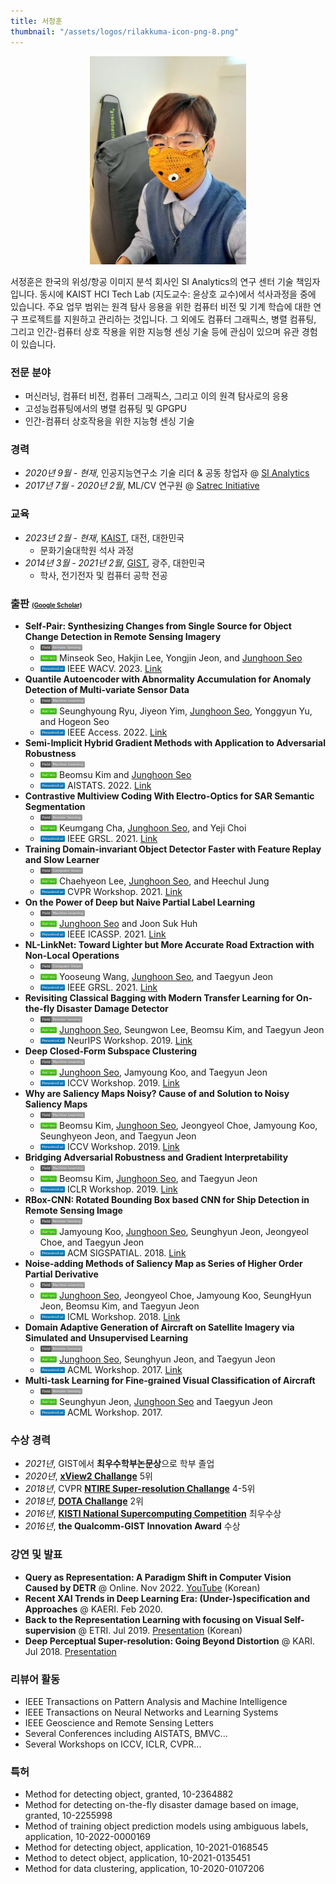 ```yaml
---
title: 서정훈
thumbnail: "/assets/logos/rilakkuma-icon-png-8.png"
---
```


<div style="text-align: center"><img src="/assets/YN2n7fI_.jpg" width="250" /></div>

서정훈은 한국의 위성/항공 이미지 분석 회사인 SI Analytics의 연구 센터 기술 책임자입니다.
동시에 KAIST HCI Tech Lab (지도교수: 윤상호 교수)에서 석사과정을 중에 있습니다.
주요 업무 범위는 원격 탐사 응용을 위한 컴퓨터 비전 및 기계 학습에 대한 연구 프로젝트를 지원하고 관리하는 것입니다.
그 외에도 컴퓨터 그래픽스, 병렬 컴퓨팅, 그리고 인간-컴퓨터 상호 작용을 위한 지능형 센싱 기술 등에 관심이 있으며 유관 경험이 있습니다.

### 전문 분야
* 머신러닝, 컴퓨터 비전, 컴퓨터 그래픽스, 그리고 이의 원격 탐사로의 응용
* 고성능컴퓨팅에서의 병렬 컴퓨팅 및 GPGPU
* 인간-컴퓨터 상호작용을 위한 지능형 센싱 기술

### 경력
* *2020년 9월 - 현재*, 인공지능연구소 기술 리더 & 공동 창업자 @ [SI Analytics](https://www.si-analytics.ai/eng)
* *2017년 7월 - 2020년 2월*, ML/CV 연구원 @ [Satrec Initiative](https://www.satreci.com/)

### 교육
* *2023년 2월 - 현재*, [KAIST](https://www.kaist.ac.kr/en/), 대전, 대한민국
  * 문화기술대학원 석사 과정
* *2014년 3월 - 2021년 2월*, [GIST](https://www.gist.ac.kr/en/main.html), 광주, 대한민국
  * 학사, 전기전자 및 컴퓨터 공학 전공

### 출판 <span style="font-size:0.6em;">[(Google Scholar)](https://scholar.google.com/citations?user=9KBQk-YAAAAJ&hl=en)</span>
* **Self-Pair: Synthesizing Changes from Single Source for Object Change Detection in Remote Sensing Imagery**
  - <img height="10" src="/assets/Field-Remote Sensing-lightgrey.svg">
  - <img height="10" src="/assets/-Authors-brightgreen.svg"> Minseok Seo, Hakjin Lee, Yongjin Jeon, and <U>Junghoon Seo</U>
  - <img height="10" src="/assets/-Presented%20at-blue.svg"> IEEE WACV. 2023. [Link](https://openaccess.thecvf.com/content/WACV2023/html/Seo_Self-Pair_Synthesizing_Changes_From_Single_Source_for_Object_Change_Detection_WACV_2023_paper.html)
* **Quantile Autoencoder with Abnormality Accumulation for Anomaly Detection of Multi-variate Sensor Data**
  - <img height="10" src="/assets/Field-Machine Learning-lightgrey.svg"> 
  - <img height="10" src="/assets/-Authors-brightgreen.svg"> Seunghyoung Ryu, Jiyeon Yim, <U>Junghoon Seo</U>, Yonggyun Yu, and Hogeon Seo
  - <img height="10" src="/assets/-Presented%20at-blue.svg"> IEEE Access. 2022. [Link](https://ieeexplore.ieee.org/abstract/document/9810961/)
* **Semi-Implicit Hybrid Gradient Methods with Application to Adversarial Robustness**
  - <img height="10" src="/assets/Field-Machine Learning-lightgrey.svg">  
  - <img height="10" src="/assets/-Authors-brightgreen.svg"> Beomsu Kim and <U>Junghoon Seo</U>
  - <img height="10" src="/assets/-Presented%20at-blue.svg"> AISTATS. 2022. [Link](https://arxiv.org/abs/2202.10523)
* **Contrastive Multiview Coding With Electro-Optics for SAR Semantic Segmentation**
  - <img height="10" src="/assets/Field-Remote Sensing-lightgrey.svg">
  - <img height="10" src="/assets/-Authors-brightgreen.svg"> Keumgang Cha, <U>Junghoon Seo</U>, and Yeji Choi
  - <img height="10" src="/assets/-Presented%20at-blue.svg"> IEEE GRSL. 2021. [Link](https://ieeexplore.ieee.org/abstract/document/9537157?casa_token=BKmjojS1rVUAAAAA:fGEfg34u8sfBOI0rtnaq2vs2wNbFGDr3cjH-Hr9zHkKWsNwaa1EsNywaRz62t6V4jABWErGoPg)
* **Training Domain-invariant Object Detector Faster with Feature Replay and Slow Learner**
  - <img height="10" src="/assets/Field-Computer Vision-lightgrey.svg">
  - <img height="10" src="/assets/-Authors-brightgreen.svg"> Chaehyeon Lee, <U>Junghoon Seo</U>, and Heechul Jung
  - <img height="10" src="/assets/-Presented%20at-blue.svg"> CVPR Workshop. 2021. [Link](https://arxiv.org/abs/2105.14693)
* **On the Power of Deep but Naive Partial Label Learning**
  - <img height="10" src="/assets/Field-Machine Learning-lightgrey.svg"> 
  - <img height="10" src="/assets/-Authors-brightgreen.svg"> <U>Junghoon Seo</U> and Joon Suk Huh
  - <img height="10" src="/assets/-Presented%20at-blue.svg"> IEEE ICASSP. 2021. [Link](https://arxiv.org/abs/2010.11600)
* **NL-LinkNet: Toward Lighter but More Accurate Road Extraction with Non-Local Operations**
  - <img height="10" src="/assets/Field-Computer Vision-lightgrey.svg">
  - <img height="10" src="/assets/-Authors-brightgreen.svg"> Yooseung Wang, <U>Junghoon Seo</U>, and Taegyun Jeon
  - <img height="10" src="/assets/-Presented%20at-blue.svg"> IEEE GRSL. 2021. [Link](https://ieeexplore.ieee.org/document/9336223?fbclid=IwAR05z_8K7UWYGS5Wb6kJEg_1BMGC2BpTXsV0bI8cpCqCKeLWAm8UHFXsEOw)
* **Revisiting Classical Bagging with Modern Transfer Learning for On-the-fly Disaster Damage Detector**
  - <img height="10" src="/assets/Field-Remote Sensing-lightgrey.svg">
  - <img height="10" src="/assets/-Authors-brightgreen.svg"> <U>Junghoon Seo</U>, Seungwon Lee, Beomsu Kim, and Taegyun Jeon
  - <img height="10" src="/assets/-Presented%20at-blue.svg"> NeurIPS Workshop. 2019. [Link](https://arxiv.org/abs/1910.01911)
* **Deep Closed-Form Subspace Clustering**
  - <img height="10" src="/assets/Field-Machine Learning-lightgrey.svg"> 
  - <img height="10" src="/assets/-Authors-brightgreen.svg"> <U>Junghoon Seo</U>, Jamyoung Koo, and Taegyun Jeon
  - <img height="10" src="/assets/-Presented%20at-blue.svg"> ICCV Workshop. 2019. [Link](https://arxiv.org/abs/1908.09419)
* **Why are Saliency Maps Noisy? Cause of and Solution to Noisy Saliency Maps**
  - <img height="10" src="/assets/Field-Machine Learning-lightgrey.svg"> 
  - <img height="10" src="/assets/-Authors-brightgreen.svg"> Beomsu Kim, <U>Junghoon Seo</U>, Jeongyeol Choe, Jamyoung Koo, Seunghyeon Jeon, and Taegyun Jeon
  - <img height="10" src="/assets/-Presented%20at-blue.svg"> ICCV Workshop. 2019. [Link](https://arxiv.org/abs/1902.04893)
* **Bridging Adversarial Robustness and Gradient Interpretability**
  - <img height="10" src="/assets/Field-Machine Learning-lightgrey.svg">
  - <img height="10" src="/assets/-Authors-brightgreen.svg"> Beomsu Kim, <U>Junghoon Seo</U>, and Taegyun Jeon
  - <img height="10" src="/assets/-Presented%20at-blue.svg"> ICLR Workshop. 2019. [Link](https://arxiv.org/abs/1903.11626)
* **RBox-CNN: Rotated Bounding Box based CNN for Ship Detection in Remote Sensing Image**
  - <img height="10" src="/assets/Field-Remote Sensing-lightgrey.svg">
  - <img height="10" src="/assets/-Authors-brightgreen.svg"> Jamyoung Koo, <U>Junghoon Seo</U>, Seunghyun Jeon, Jeongyeol Choe, and Taegyun Jeon
  - <img height="10" src="/assets/-Presented%20at-blue.svg"> ACM SIGSPATIAL. 2018. [Link](https://dl.acm.org/citation.cfm?id=3274915)
* **Noise-adding Methods of Saliency Map as Series of Higher Order Partial Derivative**
  - <img height="10" src="/assets/Field-Machine Learning-lightgrey.svg">
  - <img height="10" src="/assets/-Authors-brightgreen.svg"> <U>Junghoon Seo</U>, Jeongyeol Choe, Jamyoung Koo, SeungHyun Jeon, Beomsu Kim, and Taegyun Jeon
  - <img height="10" src="/assets/-Presented%20at-blue.svg"> ICML Workshop. 2018. [Link](https://arxiv.org/abs/1806.03000)
* **Domain Adaptive Generation of Aircraft on Satellite Imagery via Simulated and Unsupervised Learning**
  - <img height="10" src="/assets/Field-Remote Sensing-lightgrey.svg">
  - <img height="10" src="/assets/-Authors-brightgreen.svg"> <U>Junghoon Seo</U>, Seunghyun Jeon, and Taegyun Jeon
  - <img height="10" src="/assets/-Presented%20at-blue.svg"> ACML Workshop. 2017. [Link](https://arxiv.org/abs/1806.03002)
* **Multi-task Learning for Fine-grained Visual Classification of Aircraft**
  - <img height="10" src="/assets/Field-Remote Sensing-lightgrey.svg">
  - <img height="10" src="/assets/-Authors-brightgreen.svg"> Seunghyun Jeon, <U>Junghoon Seo</U> and Taegyun Jeon
  - <img height="10" src="/assets/-Presented%20at-blue.svg"> ACML Workshop. 2017.

### 수상 경력
* *2021년*, GIST에서 **최우수학부논문상**으로 학부 졸업
* *2020년*, **[xView2 Challange](https://xview2.org/)** 5위
* *2018년*, CVPR **[NTIRE Super-resolution Challange](https://data.vision.ee.ethz.ch/cvl/ntire18/)** 4-5위
* *2018년*, **[DOTA Challange](https://captain-whu.github.io/DOTA/)** 2위
* *2016년*, **[KISTI National Supercomputing Competition](https://webedu.ksc.re.kr/gallery.es?mid=a30501000000&bid=0008&tag=&b_list=12&act=view&list_no=57&nPage=1&vlist_no_npage=0&keyField=&keyWord=&orderby=)** 최우수상
* *2016년*, **the Qualcomm-GIST Innovation Award** 수상

### 강연 및 발표
* **Query as Representation: A Paradigm Shift in Computer Vision Caused by DETR** @ Online. Nov 2022. [YouTube](https://www.youtube.com/watch?v=7Eq8WyKWjU0&t=3491s) (Korean)
* **Recent XAI Trends in Deep Learning Era: (Under-)specification and Approaches** @ KAERI. Feb 2020.
* **Back to the Representation Learning with focusing on Visual Self-supervision** @ ETRI. Jul 2019. [Presentation](https://drive.google.com/file/d/12vu4arZQQvwT8f7GJLI99_YIJCkl3BL-/view?usp=sharing) (Korean)
* **Deep Perceptual Super-resolution: Going Beyond Distortion** @ KARI. Jul 2018. [Presentation](https://drive.google.com/file/d/1JN0afRsnPfBgKWicPPg4hGKkBiLr_42M/view?usp=sharing)

### 리뷰어 활동
* IEEE Transactions on Pattern Analysis and Machine Intelligence
* IEEE Transactions on Neural Networks and Learning Systems
* IEEE Geoscience and Remote Sensing Letters
* Several Conferences including AISTATS, BMVC...
* Several Workshops on ICCV, ICLR, CVPR...

### 특허
* Method for detecting object, granted, 10-2364882
* Method for detecting on-the-fly disaster damage based on image, granted, 10-2255998
* Method of training object prediction models using ambiguous labels, application, 10-2022-0000169
* Method for detecting object, application, 10-2021-0168545
* Method to detect object, application, 10-2021-0135451
* Method for data clustering, application, 10-2020-0107206
